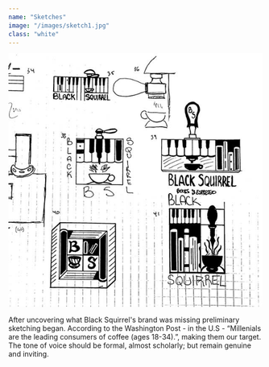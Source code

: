 ```yaml
---
name: "Sketches"
image: "/images/sketch1.jpg"
class: "white"
---
```


![](/images/sketch2.jpg)

<p class="push-0">
After uncovering what Black Squirrel's brand was missing preliminary sketching began. According to the Washington Post - in the U.S - “Millenials are the leading consumers of coffee (ages 18-34).”, making them our target. The tone of voice should be formal, almost scholarly; but remain genuine and inviting.
</p>
